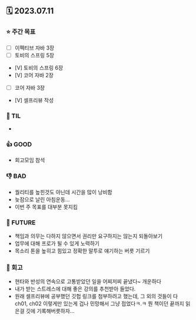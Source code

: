 ## 🗓 2023.07.11
### ⭐️ 주간 목표
- [ ] 이펙티브 자바 3장
- [ ] 토비의 스프링 5장
- [V] 토비의 스프링 6장
- [V] 코어 자바 2장
- [ ] 코어 자바 3장
- [V] 셀프리뷰 작성

### 📖 TIL
- 

### 👍 GOOD
- 회고모임 참석

### 👎 BAD
- 퀄리티를 높힌것도 아닌데 시간을 많이 낭비함
- 늦잠으로 날린 아침운동...
- 이번 주 목표를 대부분 못지킴

### 🌈 FUTURE
- 책임과 의무는 다하지 않으면서 권리만 요구하지는 않는지 되돌아보기
- 업무에 대해 프로가 될 수 있게 노력하기
- 목소리 톤을 높히고 힘있고 정확한 말투로 얘기하는 버릇 기르기

### 🤔 회고
- 현타와 반성의 연속으로 고통받았던 일을 어찌저찌 끝냈다~ 개운하다
- 내가 받는 스트레스에 대해 좋은 강의를 추천받아 들었다.
- 원래 셀프리뷰에 공부했던 깃헙 링크를 첨부하려고 했는데, 그 외의 것들이 다 ch01, ch02 이렇게만 있는게 겁나 민망해서 그냥 접었다ㅋ.ㅋ 뭔 책이던 끝까지 읽은걸 깃에 기록해버릇하자...
